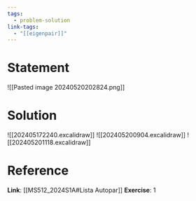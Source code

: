 ```yaml
---
tags:
  - problem-solution
link-tags:
  - "[[eigenpair]]"
---
```

# Statement
![[Pasted image 20240520202824.png]]

# Solution
![[202405172240.excalidraw]]
![[202405200904.excalidraw]]
![[202405201118.excalidraw]]
# Reference
**Link**: [[MS512_2024S1A#Lista Autopar]]
**Exercise**: 1
